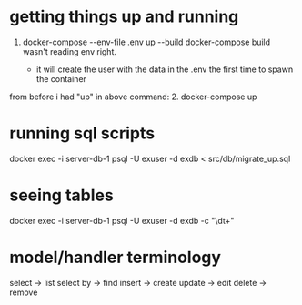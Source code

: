 # getting things up and running
1. docker-compose --env-file .env up --build
    docker-compose build wasn't reading env right.


    - it will create the user with the data in the .env the first time to spawn
      the container

from before i had "up" in above command:
2. docker-compose up


# running sql scripts
docker exec -i server-db-1 psql -U exuser -d exdb < src/db/migrate_up.sql

# seeing tables
docker exec -i server-db-1 psql -U exuser -d exdb -c "\dt+"


# model/handler terminology
select -> list
select by -> find
insert -> create
update -> edit
delete -> remove
